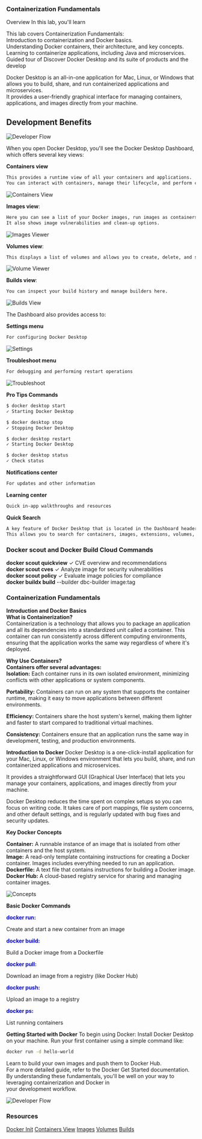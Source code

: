 ### Containerization Fundamentals


Overview
In this lab, you'll learn</br>

This lab covers Containerization Fundamentals:</br>
Introduction to containerization and Docker basics.</br>
Understanding Docker containers, their architecture, and key concepts.</br>
Learning to containerize applications, including Java and microservices.</br>
Guided tour of Discover Docker Desktop and its suite of products and the develop </br>

Docker Desktop is an all-in-one application for Mac, Linux, or Windows that allows you to build, share, and run containerized applications and microservices. </br>
It provides a user-friendly graphical interface for managing containers, applications, and images directly from your machine.</br>
 
## Development Benefits
![Developer Flow](https://github.com/artofthepossible/whale-of-a-time/blob/main/labs/images/docker-development-benefits.png)

When you open Docker Desktop, you'll see the Docker Desktop Dashboard, which offers several key views:</br>

**Containers view**
```sh
This provides a runtime view of all your containers and applications.
You can interact with containers, manage their lifecycle, and perform common actions.
```

![Containers View](https://github.com/artofthepossible/whale-of-a-time/blob/main/labs/images/containers-view.png)

**Images view**: 
```sh
Here you can see a list of your Docker images, run images as containers, pull the latest versions from Docker Hub, and inspect images.
It also shows image vulnerabilities and clean-up options.
```
![Images Viewer](https://github.com/artofthepossible/whale-of-a-time/blob/main/labs/images/images-view.png)


**Volumes view**: 
```sh
This displays a list of volumes and allows you to create, delete, and see which ones are being used.
```
![Volume Viewer](https://github.com/artofthepossible/whale-of-a-time/blob/main/labs/images/volume-view.png)

**Builds view**: 
```sh
You can inspect your build history and manage builders here.
```
![Builds View](https://github.com/artofthepossible/whale-of-a-time/blob/main/labs/images/builds-view.png)

The Dashboard also provides access to:</br>

**Settings menu** 
```sh
For configuring Docker Desktop
```
![Settings](https://github.com/artofthepossible/whale-of-a-time/blob/main/labs/images/settings.png)

**Troubleshoot menu**
```sh
For debugging and performing restart operations
```
![Troubleshoot](https://github.com/artofthepossible/whale-of-a-time/blob/main/labs/images/troubleshoot.png)

**Pro Tips Commands**
```sh
$ docker desktop start
✓ Starting Docker Desktop

$ docker desktop stop
✓ Stopping Docker Desktop

$ docker desktop restart
✓ Starting Docker Desktop

$ docker desktop status
✓ Check status

```

**Notifications center** 
```sh
For updates and other information
```


**Learning center** 
```sh
Quick in-app walkthroughs and resources
```

**Quick Search**
```sh
A key feature of Docker Desktop that is located in the Dashboard header.
This allows you to search for containers, images, extensions, volumes, and even Docker documentation.
```

### Docker scout and Docker Build Cloud Commands

**docker scout quickview** ✓ CVE overview and recommendations</br>
**docker scout cves** ✓ Analyze image for security vulnerabilities</br>
**docker scout policy** ✓ Evaluate image policies for compliance</br>
**docker buildx build** --builder dbc-builder image:tag</br>

### Containerization Fundamentals

**Introduction and Docker Basics**</br>
**What is Containerization?**</br>
Containerization is a technology that allows you to package an application and all its dependencies into a standardized unit called a container. This container can run consistently across different computing environments, ensuring that the application works the same way regardless of where it's deployed.</br>

**Why Use Containers?**</br>
**Containers offer several advantages:**</br>
**Isolation:** Each container runs in its own isolated environment, minimizing conflicts with other applications or system components.</br>

**Portability:** Containers can run on any system that supports the container runtime, making it easy to move applications between different environments.</br>

**Efficiency:** Containers share the host system's kernel, making them lighter and faster to start compared to traditional virtual machines.</br>

**Consistency:** Containers ensure that an application runs the same way in development, testing, and production environments.</br>

**Introduction to Docker**
Docker Desktop is a one-click-install application for your Mac, Linux, or Windows environment that lets you build, share, and run containerized applications and microservices.

It provides a straightforward GUI (Graphical User Interface) that lets you manage your containers, applications, and images directly from your machine.

Docker Desktop reduces the time spent on complex setups so you can focus on writing code. It takes care of port mappings, file system concerns, and other default settings, and is regularly updated with bug fixes and security updates.


**Key Docker Concepts**

**Container:** A runnable instance of an image that is isolated from other containers and the host system.</br>
**Image:** A read-only template containing instructions for creating a Docker container. Images includes everything needed to run an application.</br>
**Dockerfile:** A text file that contains instructions for building a Docker image.</br>
**Docker Hub:** A cloud-based registry service for sharing and managing container images.</br>

![Concepts](https://github.com/artofthepossible/whale-of-a-time/blob/main/labs/images/container-contepts.png)

**Basic Docker Commands**
**<p style="color:blue">docker run:</p>** Create and start a new container from an image</br>
**<p style="color:blue">docker build:</p>** Build a Docker image from a Dockerfile</br>
**<p style="color:blue">docker pull:</p>** Download an image from a registry (like Docker Hub)</br>
**<p style="color:blue">docker push:</p>** Upload an image to a registry</br>
**<p style="color:blue">docker ps:</p>** List running containers</br>

**Getting Started with Docker**
To begin using Docker:
Install Docker Desktop on your machine.
Run your first container using a simple command like:

```sh
docker run -d hello-world
```

Learn to build your own images and push them to Docker Hub.</br>
For a more detailed guide, refer to the Docker Get Started documentation.</br>
By understanding these fundamentals, you'll be well on your way to leveraging containerization and Docker in</br> your development workflow.</br>

![Developer Flow](https://github.com/artofthepossible/whale-of-a-time/blob/main/labs/images/container-concepts.png)

### Resources
[Docker Init](https://docs.docker.com/reference/cli/docker/init/)
[Containers View](https://docs.docker.com/desktop/use-desktop/container/)
[Images](https://docs.docker.com/desktop/use-desktop/images/)
[Volumes](https://docs.docker.com/desktop/use-desktop/volumes/)
[Builds](https://docs.docker.com/desktop/use-desktop/builds/)
